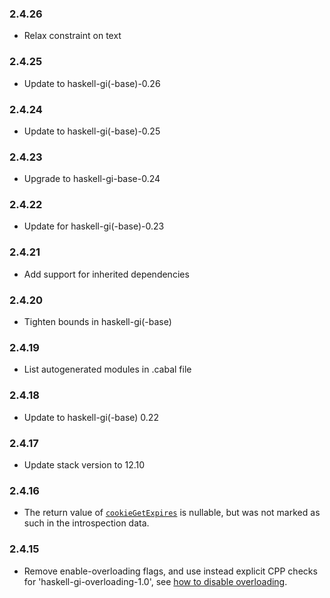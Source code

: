 ### 2.4.26

+ Relax constraint on text

### 2.4.25

+ Update to haskell-gi(-base)-0.26

### 2.4.24

+ Update to haskell-gi(-base)-0.25

### 2.4.23

+ Upgrade to haskell-gi-base-0.24

### 2.4.22

+ Update for haskell-gi(-base)-0.23

### 2.4.21

+ Add support for inherited dependencies

### 2.4.20

+ Tighten bounds in haskell-gi(-base)

### 2.4.19

+ List autogenerated modules in .cabal file

### 2.4.18

+ Update to haskell-gi(-base) 0.22

### 2.4.17

+ Update stack version to 12.10

### 2.4.16

+ The return value of [`cookieGetExpires`](https://hackage.haskell.org/package/gi-soup/docs/GI-Soup-Structs-Cookie.html#v:cookieGetExpires) is nullable, but was not marked as such in the introspection data.

### 2.4.15

+ Remove enable-overloading flags, and use instead explicit CPP checks for 'haskell-gi-overloading-1.0', see [how to disable overloading](https://github.com/haskell-gi/haskell-gi/wiki/Overloading\#disabling-overloading).
